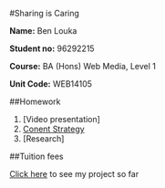 
#Sharing is Caring


**Name:** Ben Louka

**Student no:** 96292215

**Course:** BA (Hons) Web Media, Level 1

**Unit Code:** WEB14105





##Homework

1. [Video presentation]
2. [Conent Strategy](https://docs.google.com/document/d/1arWWtvSZjCvUAcLgYxU52XFysiPzRclBL-Dg-DPAVEc/edit?usp=sharing)
3. [Research]





##Tuition fees

[Click here](http://blouka.github.io/Web14105-Ben-Louka-Formative-) to see my project so far

